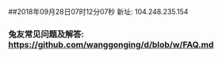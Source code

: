 ##2018年09月28日07时12分07秒 新址: 104.248.235.154
### 兔友常见问题及解答: https://github.com/wanggonging/d/blob/w/FAQ.md
